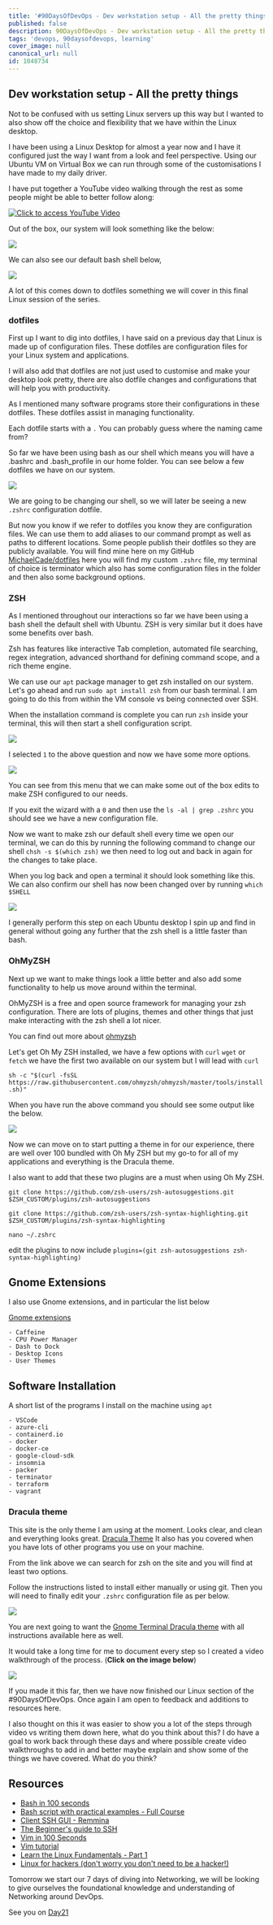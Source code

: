 ```yaml
---
title: '#90DaysOfDevOps - Dev workstation setup - All the pretty things - Day 20'
published: false
description: 90DaysOfDevOps - Dev workstation setup - All the pretty things
tags: 'devops, 90daysofdevops, learning'
cover_image: null
canonical_url: null
id: 1048734
---
```

## Dev workstation setup - All the pretty things

Not to be confused with us setting Linux servers up this way but I wanted to also show off the choice and flexibility that we have within the Linux desktop. 

I have been using a Linux Desktop for almost a year now and I have it configured just the way I want from a look and feel perspective. Using our Ubuntu VM on Virtual Box we can run through some of the customisations I have made to my daily driver. 

I have put together a YouTube video walking through the rest as some people might be able to better follow along: 

[![Click to access YouTube Video](Images/Day20_YouTube.png)](https://youtu.be/jeEslAtHfKc)

Out of the box, our system will look something like the below: 

![](Images/Day20_Linux1.png)

We can also see our default bash shell below, 

![](Images/Day20_Linux2.png)

A lot of this comes down to dotfiles something we will cover in this final Linux session of the series. 

### dotfiles 
First up I want to dig into dotfiles, I have said on a previous day that Linux is made up of configuration files. These dotfiles are configuration files for your Linux system and applications. 

I will also add that dotfiles are not just used to customise and make your desktop look pretty, there are also dotfile changes and configurations that will help you with productivity. 

As I mentioned many software programs store their configurations in these dotfiles. These dotfiles assist in managing functionality. 

Each dotfile starts with a `.` You can probably guess where the naming came from? 

So far we have been using bash as our shell which means you will have a .bashrc and .bash_profile in our home folder. You can see below a few dotfiles we have on our system. 

![](Images/Day20_Linux3.png)

We are going to be changing our shell, so we will later be seeing a new `.zshrc` configuration dotfile. 

But now you know if we refer to dotfiles you know they are configuration files. We can use them to add aliases to our command prompt as well as paths to different locations. Some people publish their dotfiles so they are publicly available. You will find mine here on my GitHub [MichaelCade/dotfiles](https://github.com/MichaelCade/dotfiles) here you will find my custom `.zshrc` file, my terminal of choice is terminator which also has some configuration files in the folder and then also some background options. 

### ZSH 
As I mentioned throughout our interactions so far we have been using a bash shell the default shell with Ubuntu. ZSH is very similar but it does have some benefits over bash.  

Zsh has features like interactive Tab completion, automated file searching, regex integration, advanced shorthand for defining command scope, and a rich theme engine.

We can use our `apt` package manager to get zsh installed on our system. Let's go ahead and run `sudo apt install zsh` from our bash terminal. I am going to do this from within the VM console vs being connected over SSH. 

When the installation command is complete you can run `zsh` inside your terminal, this will then start a shell configuration script. 

![](Images/Day20_Linux4.png)

I selected `1` to the above question and now we have some more options. 

![](Images/Day20_Linux5.png)

You can see from this menu that we can make some out of the box edits to make ZSH configured to our needs. 

If you exit the wizard with a `0` and then use the `ls -al | grep .zshrc` you should see we have a new configuration file. 

Now we want to make zsh our default shell every time we open our terminal, we can do this by running the following command to change our shell `chsh -s $(which zsh)` we then need to log out and back in again for the changes to take place. 

When you log back and open a terminal it should look something like this. We can also confirm our shell has now been changed over by running `which $SHELL`

![](Images/Day20_Linux6.png)

I generally perform this step on each Ubuntu desktop I spin up and find in general without going any further that the zsh shell is a little faster than bash. 

### OhMyZSH 

Next up we want to make things look a little better and also add some functionality to help us move around within the terminal. 

OhMyZSH is a free and open source framework for managing your zsh configuration. There are lots of plugins, themes and other things that just make interacting with the zsh shell a lot nicer. 

You can find out more about [ohmyzsh](https://ohmyz.sh/)

Let's get Oh My ZSH installed, we have a few options with `curl` `wget` or `fetch` we have the first two available on our system but I will lead with `curl`

`sh -c "$(curl -fsSL https://raw.githubusercontent.com/ohmyzsh/ohmyzsh/master/tools/install.sh)"`

When you have run the above command you should see some output like the below.

![](Images/Day20_Linux7.png)

 Now we can move on to start putting a theme in for our experience, there are well over 100 bundled with Oh My ZSH but my go-to for all of my applications and everything is the Dracula theme. 

 I also want to add that these two plugins are a must when using Oh My ZSH. 

 `git clone https://github.com/zsh-users/zsh-autosuggestions.git $ZSH_CUSTOM/plugins/zsh-autosuggestions`

 `git clone https://github.com/zsh-users/zsh-syntax-highlighting.git $ZSH_CUSTOM/plugins/zsh-syntax-highlighting`

 `nano ~/.zshrc`

 edit the plugins to now include `plugins=(git zsh-autosuggestions zsh-syntax-highlighting)`

## Gnome Extensions

I also use Gnome extensions, and in particular the list below 

[Gnome extensions](https://extensions.gnome.org)

    - Caffeine 
    - CPU Power Manager
    - Dash to Dock 
    - Desktop Icons 
    - User Themes 

## Software Installation

A short list of the programs I install on the machine using `apt` 

    - VSCode 
    - azure-cli 
    - containerd.io
    - docker
    - docker-ce 
    - google-cloud-sdk 
    - insomnia 
    - packer
    - terminator
    - terraform 
    - vagrant

### Dracula theme

This site is the only theme I am using at the moment. Looks clear, and clean and everything looks great. [Dracula Theme](https://draculatheme.com/) It also has you covered when you have lots of other programs you use on your machine. 

From the link above we can search for zsh on the site and you will find at least two options. 

Follow the instructions listed to install either manually or using git. Then you will need to finally edit your `.zshrc` configuration file as per below. 

![](Images/Day20_Linux8.png)

You are next going to want the [Gnome Terminal Dracula theme](https://draculatheme.com/gnome-terminal) with all instructions available here as well. 

It would take a long time for me to document every step so I created a video walkthrough of the process. (**Click on the image below**)

[![](Images/Day20_YouTube.png)](https://youtu.be/jeEslAtHfKc)

If you made it this far, then we have now finished our Linux section of the #90DaysOfDevOps. Once again I am open to feedback and additions to resources here. 

I also thought on this it was easier to show you a lot of the steps through video vs writing them down here, what do you think about this? I do have a goal to work back through these days and where possible create video walkthroughs to add in and better maybe explain and show some of the things we have covered. What do you think? 

## Resources 

- [Bash in 100 seconds](https://www.youtube.com/watch?v=I4EWvMFj37g)
- [Bash script with practical examples - Full Course](https://www.youtube.com/watch?v=TPRSJbtfK4M)
- [Client SSH GUI - Remmina](https://remmina.org/)
- [The Beginner's guide to SSH](https://www.youtube.com/watch?v=2QXkrLVsRmk)
- [Vim in 100 Seconds](https://www.youtube.com/watch?v=-txKSRn0qeA)
- [Vim tutorial](https://www.youtube.com/watch?v=IiwGbcd8S7I)
- [Learn the Linux Fundamentals - Part 1](https://www.youtube.com/watch?v=kPylihJRG70)
- [Linux for hackers (don't worry you don't need to be a hacker!)](https://www.youtube.com/watch?v=VbEx7B_PTOE)

Tomorrow we start our 7 days of diving into Networking, we will be looking to give ourselves the foundational knowledge and understanding of Networking around DevOps. 

See you on [Day21](day21.md)
